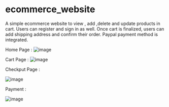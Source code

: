 # ecommerce_website

A simple ecommerce website to view , add ,delete and update products in cart. Users can register and sign in as well.
Once cart is finalized, users can add shipping address and confirm their order.
Paypal payment method is integrated. 

Home Page : 
![image](https://user-images.githubusercontent.com/17869306/109668157-e3acde00-7b96-11eb-8221-2f6c245e1ba3.png)

Cart Page : 
![image](https://user-images.githubusercontent.com/17869306/109668296-0a6b1480-7b97-11eb-8697-2164dbf710d6.png)

Checkput Page :

![image](https://user-images.githubusercontent.com/17869306/109668419-2e2e5a80-7b97-11eb-8195-ca6360e51968.png)

Payment : 

![image](https://user-images.githubusercontent.com/17869306/109668636-5f0e8f80-7b97-11eb-8357-f5fc7de16807.png)



